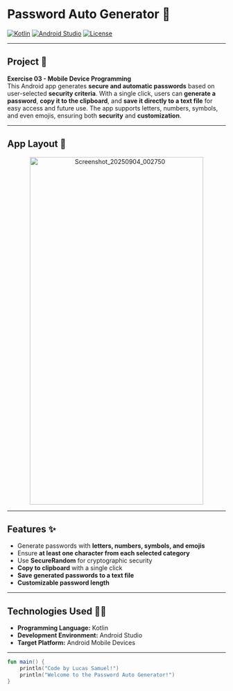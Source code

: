 # Password Auto Generator 🔐

[![Kotlin](https://img.shields.io/badge/Language-Kotlin-orange?logo=kotlin)](https://kotlinlang.org/)
[![Android Studio](https://img.shields.io/badge/IDE-Android_Studio-brightgreen?logo=android-studio)](https://developer.android.com/studio)
[![License](https://img.shields.io/badge/License-MIT-blue)](LICENSE)

---

## Project 🎯
**Exercise 03 - Mobile Device Programming**  
This Android app generates **secure and automatic passwords** based on user-selected **security criteria**. With a single click, users can **generate a password**, **copy it to the clipboard**, and **save it directly to a text file** for easy access and future use. The app supports letters, numbers, symbols, and even emojis, ensuring both **security** and **customization**.

---

## App Layout 🎨
<p align="center">
   <img width="400" height="800" alt="Screenshot_20250904_002750" src="https://github.com/user-attachments/assets/abfa60b5-e13a-46a1-b042-80670a209c2c" />
</p>

---

## Features ✨
- Generate passwords with **letters, numbers, symbols, and emojis**  
- Ensure **at least one character from each selected category**  
- Use **SecureRandom** for cryptographic security  
- **Copy to clipboard** with a single click  
- **Save generated passwords to a text file**  
- **Customizable password length**

---

## Technologies Used 🤖🍏
- **Programming Language:** Kotlin  
- **Development Environment:** Android Studio  
- **Target Platform:** Android Mobile Devices  

---

<p align="center">

```kotlin
fun main() {
    println("Code by Lucas Samuel!")
    println("Welcome to the Password Auto Generator!")
}

